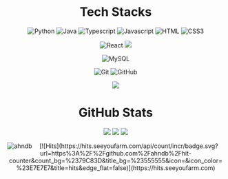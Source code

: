 <div align=center>
  


  # Tech Stacks

  ![Python](https://img.shields.io/badge/Python-3776AB?&logo=Python&logoColor=white) 
  ![Java](https://img.shields.io/badge/java-007396?style=flat&logo=coffeescript&logoColor=white) 
  ![Typescript](https://img.shields.io/badge/Typescript-3178C6?style=flat&logo=Typescript&logoColor=blue)
  ![Javascript](https://img.shields.io/badge/JavaScript-F7DF1E?&logo=javascript&logoColor=black) 
  ![HTML](https://img.shields.io/badge/HTML5-E34F26?style=flat&logo=html5&logoColor=white) 
  ![CSS3](https://img.shields.io/badge/css3-%231572B6.svg?style=flat&logo=css3&logoColor=white) 
  
  ![React](https://img.shields.io/badge/React-61DAFB?style=flat&logo=React&logoColor=black) 
  <img src="https://img.shields.io/badge/springboot-6DB33F?style=flat-square&logo=springboot&logoColor=green">

  ![MySQL](https://img.shields.io/badge/MySQL-4479A1?style=flat&logo=MySQL&logoColor=bluegrey)
  
  ![Git](https://img.shields.io/badge/Git-F05032?style=flat&logo=Git&logoColor=orange)
  ![GitHub](https://img.shields.io/badge/GitHub-181717?style=flat&logo=GitHub&logoColor=black)


  
  <img src="https://img.shields.io/badge/Visual Studio Code-007ACC?style=flat-square&logo=Visual Studio Code&logoColor=blue">
  



                

  
  # GitHub Stats
  
  ![](http://github-profile-summary-cards.vercel.app/api/cards/profile-details?username=ahndb&theme=github)
  ![](http://github-profile-summary-cards.vercel.app/api/cards/stats?username=ahndb&theme=github)
  ![](http://github-profile-summary-cards.vercel.app/api/cards/repos-per-language?username=ahndb&theme=github)
<p><img align="left" src="https://github-readme-stats.vercel.app/api/top-langs?username=ahndb&show_icons=true&locale=en&layout=compact" alt="ahndb" /></p>
  [![Hits](https://hits.seeyoufarm.com/api/count/incr/badge.svg?url=https%3A%2F%2Fgithub.com%2Fahndb%2Fhit-counter&count_bg=%2379C83D&title_bg=%23555555&icon=&icon_color=%23E7E7E7&title=hits&edge_flat=false)](https://hits.seeyoufarm.com)

</div>
